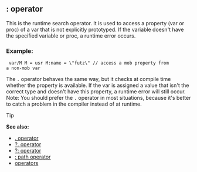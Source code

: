 ## : operator


This is the runtime search operator. It is used to access a
property (var or proc) of a var that is not explicitly prototyped. If
the variable doesn\'t have the specified variable or proc, a runtime
error occurs.
### Example:

```
 var/M M = usr M:name = \"futz\" // access a mob property from
a non-mob var 
```
 

The `.` operator behaves the same way,
but it checks at compile time whether the property is available. If the
var is assigned a value that isn\'t the correct type and doesn\'t have
this property, a runtime error will still occur.
Note: You should prefer the `.` operator in most situations, because
it\'s better to catch a problem in the compiler instead of at runtime.

> [!TIP] 
> **See also:**
> +   [. operator](/ref/operator/%2e.md) 
> +   [?. operator](/ref/operator/%3f%2e.md) 
> +   [?: operator](/ref/operator/%3f:.md) 
> +   [: path operator](/ref/operator/path/:.md) 
> +   [operators](/ref/operator.md) 